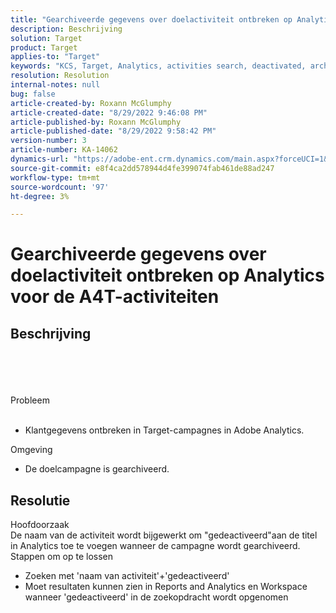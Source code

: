 ```yaml
---
title: "Gearchiveerde gegevens over doelactiviteit ontbreken op Analytics voor de A4T-activiteiten"
description: Beschrijving
solution: Target
product: Target
applies-to: "Target"
keywords: "KCS, Target, Analytics, activities search, deactivated, archived"
resolution: Resolution
internal-notes: null
bug: false
article-created-by: Roxann McGlumphy
article-created-date: "8/29/2022 9:46:08 PM"
article-published-by: Roxann McGlumphy
article-published-date: "8/29/2022 9:58:42 PM"
version-number: 3
article-number: KA-14062
dynamics-url: "https://adobe-ent.crm.dynamics.com/main.aspx?forceUCI=1&pagetype=entityrecord&etn=knowledgearticle&id=0e880cf8-e327-ed11-9db1-002248086d3d"
source-git-commit: e8f4ca2dd578944d4fe399074fab461de88ad247
workflow-type: tm+mt
source-wordcount: '97'
ht-degree: 3%

---
```


# Gearchiveerde gegevens over doelactiviteit ontbreken op Analytics voor de A4T-activiteiten

## Beschrijving

<br><br><br><br>Probleem<br><br>
- Klantgegevens ontbreken in Target-campagnes in Adobe Analytics.



Omgeving
- De doelcampagne is gearchiveerd.



## Resolutie

Hoofdoorzaak<br>
De naam van de activiteit wordt bijgewerkt om &quot;gedeactiveerd&quot;aan de titel in Analytics toe te voegen wanneer de campagne wordt gearchiveerd.
Stappen om op te lossen
- Zoeken met &#39;naam van activiteit&#39;+&#39;gedeactiveerd&#39;
- Moet resultaten kunnen zien in Reports and Analytics en Workspace wanneer &#39;gedeactiveerd&#39; in de zoekopdracht wordt opgenomen

